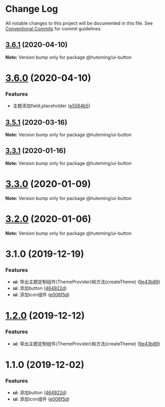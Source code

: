 # Change Log

All notable changes to this project will be documented in this file.
See [Conventional Commits](https://conventionalcommits.org) for commit guidelines.

## [3.6.1](https://github.com/huteming/huteming-ui/compare/v3.6.0...v3.6.1) (2020-04-10)

**Note:** Version bump only for package @huteming/ui-button





# [3.6.0](https://github.com/huteming/huteming-ui/compare/v3.5.1...v3.6.0) (2020-04-10)


### Features

* 主题添加field,placeholder ([e5564b5](https://github.com/huteming/huteming-ui/commit/e5564b5544d48f9cb7b132b6cf5c54553a19c6a5))





## [3.5.1](https://github.com/huteming/huteming-ui/compare/v3.5.0...v3.5.1) (2020-03-16)

**Note:** Version bump only for package @huteming/ui-button





## [3.3.1](https://github.com/huteming/huteming-ui/compare/v3.3.0...v3.3.1) (2020-01-16)

**Note:** Version bump only for package @huteming/ui-button





# [3.3.0](https://github.com/huteming/huteming-ui/compare/v3.2.0...v3.3.0) (2020-01-09)

**Note:** Version bump only for package @huteming/ui-button





# [3.2.0](https://github.com/huteming/huteming-ui/compare/v3.1.0...v3.2.0) (2020-01-06)

**Note:** Version bump only for package @huteming/ui-button





# 3.1.0 (2019-12-19)


### Features

* **ui:** 导出主题定制组件(ThemeProvider)和方法(createTheme) ([9e43b89](https://github.com/huteming/huteming-ui/commit/9e43b890136557ee0601862069234f8c89237944))
* **ui:** 添加button ([464922d](https://github.com/huteming/huteming-ui/commit/464922d672077e761303d87e7fd5f3fbde7e9ef1))
* **ui:** 添加icon组件 ([e006f5d](https://github.com/huteming/huteming-ui/commit/e006f5dde1cc822bb5ff846d23960f83aa9e0b36))





# [1.2.0](https://github.com/huteming/huteming-ui/compare/@huteming/ui-button@1.1.0...@huteming/ui-button@1.2.0) (2019-12-12)


### Features

* **ui:** 导出主题定制组件(ThemeProvider)和方法(createTheme) ([9e43b89](https://github.com/huteming/huteming-ui/commit/9e43b890136557ee0601862069234f8c89237944))





# 1.1.0 (2019-12-02)


### Features

* **ui:** 添加button ([464922d](https://github.com/huteming/huteming-ui/commit/464922d672077e761303d87e7fd5f3fbde7e9ef1))
* **ui:** 添加icon组件 ([e006f5d](https://github.com/huteming/huteming-ui/commit/e006f5dde1cc822bb5ff846d23960f83aa9e0b36))
